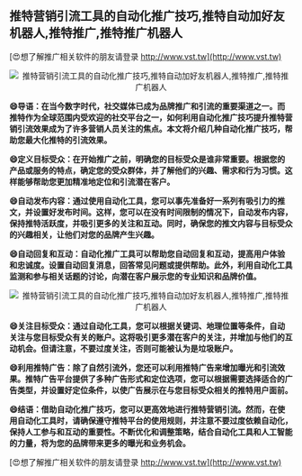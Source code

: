 ## **推特营销引流工具的自动化推广技巧,推特自动加好友机器人,推特推广,推特推广机器人**

[😍想了解推广相关软件的朋友请登录 http://www.vst.tw](http://www.vst.tw)

 <center><img src="https://vst.tw/MP4/tuiguang/png/6.png" alt="推特营销引流工具的自动化推广技巧,推特自动加好友机器人,推特推广,推特推广机器人"></center>

**😄导语：在当今数字时代，社交媒体已成为品牌推广和引流的重要渠道之一。而推特作为全球范围内受欢迎的社交平台之一，如何利用自动化推广技巧提升推特营销引流效果成为了许多营销人员关注的焦点。本文将介绍几种自动化推广技巧，帮助您最大化推特的引流效果。**

**😄定义目标受众：在开始推广之前，明确您的目标受众是谁非常重要。根据您的产品或服务的特点，确定您的受众群体，并了解他们的兴趣、需求和行为习惯。这样能够帮助您更加精准地定位和引流潜在客户。**

**😄自动发布内容：通过使用自动化工具，您可以事先准备好一系列有吸引力的推文，并设置好发布时间。这样，您可以在没有时间限制的情况下，自动发布内容，保持推特活跃度，并吸引更多的关注和互动。同时，确保您的推文内容与目标受众的兴趣相关，让他们对您的品牌产生兴趣。**

**😄自动回复和互动：自动化推广工具可以帮助您自动回复和互动，提高用户体验和忠诚度。设置自动回复消息，回答常见问题或提供帮助。此外，利用自动化工具监测和参与相关话题的讨论，向潜在客户展示您的专业知识和品牌价值。**

 <center><img src="https://vst.tw/MP4/tuiguang/png/4.png" alt="推特营销引流工具的自动化推广技巧,推特自动加好友机器人,推特推广,推特推广机器人"></center>

**😄关注目标受众：通过自动化工具，您可以根据关键词、地理位置等条件，自动关注与您目标受众有关的账户。这将吸引更多潜在客户的关注，并增加与他们的互动机会。但请注意，不要过度关注，否则可能被认为是垃圾账户。**

**😄利用推特广告：除了自然引流外，您还可以利用推特广告来增加曝光和引流效果。推特广告平台提供了多种广告形式和定位选项，您可以根据需要选择适合的广告类型，并设置好定位条件，以使广告展示在与您目标受众相关的推特用户面前。**

**😄结语：借助自动化推广技巧，您可以更高效地进行推特营销引流。然而，在使用自动化工具时，请确保遵守推特平台的使用规则，并注意不要过度依赖自动化，保持人工参与和互动的重要性。不断优化和调整策略，结合自动化工具和人工智能的力量，将为您的品牌带来更多的曝光和业务机会。**

[😍想了解推广相关软件的朋友请登录 http://www.vst.tw](http://www.vst.tw)



